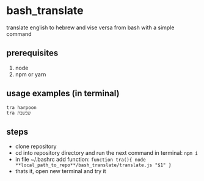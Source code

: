 # bash_translate
translate english to hebrew and vise versa from bash with a simple command  
## prerequisites
1. node
2. npm or yarn
## usage examples (in terminal)
`tra harpoon` <br />
`tra שבשבת
`
## steps
- clone repository
- cd into repository directory and run the next command in terminal: `npm i`
- in file ~/.bashrc add function:
`
function tra(){
	node **local_path_to_repo**/bash_translate/translate.js "$1"
}
`
- thats it, open new terminal and try it
